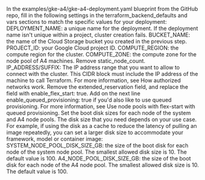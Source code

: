 
In the examples/gke-a4/gke-a4-deployment.yaml blueprint from the GitHub repo, fill in the following settings in the terraform_backend_defaults and vars sections to match the specific values for your deployment:
DEPLOYMENT_NAME: a unique name for the deployment. If the deployment name isn't unique within a project, cluster creation fails.
BUCKET_NAME: the name of the Cloud Storage bucket you created in the previous step.
PROJECT_ID: your Google Cloud project ID.
COMPUTE_REGION: the compute region for the cluster.
COMPUTE_ZONE: the compute zone for the node pool of A4 machines.
Remove static_node_count.
IP_ADDRESS/SUFFIX: The IP address range that you want to allow to connect with the cluster. This CIDR block must include the IP address of the machine to call Terraform. For more information, see How authorized networks work.
Remove the extended_reservation field, and replace the field with enable_flex_start: true. Add on the next line enable_queued_provisioning: true if you'd also like to use queued provisioning. For more information, see Use node pools with flex-start with queued provisioning.
Set the boot disk sizes for each node of the system and A4 node pools. The disk size that you need depends on your use case. For example, if using the disk as a cache to reduce the latency of pulling an image repeatedly, you can set a larger disk size to accommodate your framework, model or container image:
SYSTEM_NODE_POOL_DISK_SIZE_GB: the size of the boot disk for each node of the system node pool. The smallest allowed disk size is 10. The default value is 100.
A4_NODE_POOL_DISK_SIZE_GB: the size of the boot disk for each node of the A4 node pool. The smallest allowed disk size is 10. The default value is 100.
